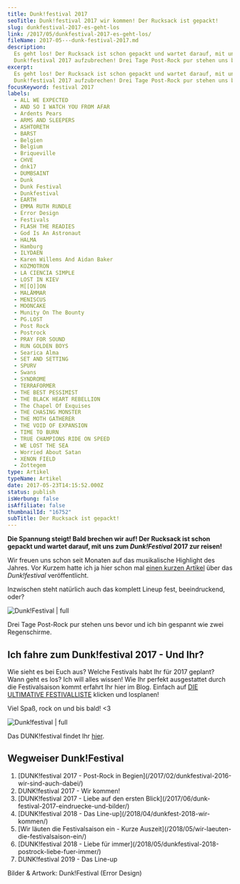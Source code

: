 ```yaml
---
title: Dunk!festival 2017
seoTitle: Dunk!festival 2017 wir kommen! Der Rucksack ist gepackt!
slug: dunkfestival-2017-es-geht-los
link: /2017/05/dunkfestival-2017-es-geht-los/
fileName: 2017-05---dunk-festival-2017.md
description:
  Es geht los! Der Rucksack ist schon gepackt und wartet darauf, mit uns zum
  Dunk!festival 2017 aufzubrechen! Drei Tage Post-Rock pur stehen uns bevor!
excerpt:
  Es geht los! Der Rucksack ist schon gepackt und wartet darauf, mit uns zum
  Dunk!festival 2017 aufzubrechen! Drei Tage Post-Rock pur stehen uns bevor!
focusKeyword: festival 2017
labels:
  - ALL WE EXPECTED
  - AND SO I WATCH YOU FROM AFAR
  - Ardents Pears
  - ARMS AND SLEEPERS
  - ASHTORETH
  - BARST
  - Belgien
  - Belgium
  - Briqueville
  - CHVE
  - dnk17
  - DUMBSAINT
  - Dunk
  - Dunk Festival
  - Dunkfestival
  - EARTH
  - EMMA RUTH RUNDLE
  - Error Design
  - Festivals
  - FLASH THE READIES
  - God Is An Astronaut
  - HALMA
  - Hamburg
  - ILYDAEN
  - Karen Willems And Aidan Baker
  - KOZMOTRON
  - LA CIENCIA SIMPLE
  - LOST IN KIEV
  - M[[O]]ON
  - MALÄMMAR
  - MENISCUS
  - MOONCAKE
  - Munity On The Bounty
  - PG.LOST
  - Post Rock
  - Postrock
  - PRAY FOR SOUND
  - RUN GOLDEN BOYS
  - Searica Alma
  - SET AND SETTING
  - SPURV
  - Swans
  - SYNDROME
  - TERRAFORMER
  - THE BEST PESSIMIST
  - THE BLACK HEART REBELLION
  - The Chapel Of Exquises
  - THE CHASING MONSTER
  - THE MOTH GATHERER
  - THE VOID OF EXPANSION
  - TIME TO BURN
  - TRUE CHAMPIONS RIDE ON SPEED
  - WE LOST THE SEA
  - Worried About Satan
  - XENON FIELD
  - Zottegem
type: Artikel
typeName: Artikel
date: 2017-05-23T14:15:52.000Z
status: publish
isWerbung: false
isAffiliate: false
thumbnailId: "16752"
subTitle: Der Rucksack ist gepackt!
---
```


<strong>Die Spannung steigt! Bald brechen wir auf! Der Rucksack ist schon
gepackt und wartet darauf, mit uns zum <em>Dunk!Festival</em> 2017 zur
reisen!</strong>

Wir freuen uns schon seit Monaten auf das musikalische Highlight des Jahres. Vor
Kurzem hatte ich ja hier schon mal
[einen kurzen Artikel](/2017/02/dunkfestival-2016-wir-sind-auch-dabei/) über das
<em>Dunk!festival</em> veröffentlicht.

Inzwischen steht natürlich auch das komplett Lineup fest, beeindruckend, oder?

![Dunk!Festival | full](http://cardamonchai.com/wp-content/uploads/2017/05/17966573_10154140072511887_6065221029203399504_o.jpg)

Drei Tage Post-Rock pur stehen uns bevor und ich bin gespannt wie zwei
Regenschirme.

## Ich fahre zum Dunk!festival 2017 - Und Ihr?

Wie sieht es bei Euch aus? Welche Festivals habt Ihr für 2017 geplant? Wann geht
es los? Ich will alles wissen! Wie Ihr perfekt ausgestattet durch die
Festivalsaison kommt erfahrt Ihr hier im Blog. Einfach auf
[DIE ULTIMATIVE FESTIVALLISTE](/2013/03/die-ultimative-festivalliste/) klicken
und losplanen!

Viel Spaß, rock on und bis bald! &lt;3

![Dunk!festival | full](http://cardamonchai.com/wp-content/uploads/2017/05/18556485_10154236337136887_6452039886214141882_o.jpg)

Das DUNK!festival findet Ihr [hier](https://www.dunkfestival.be/).

## Wegweiser Dunk!Festival

<ol>
    <li> [DUNK!festival 2017 - Post-Rock in Begien](/2017/02/dunkfestival-2016-wir-sind-auch-dabei/) </li>
    <li>DUNK!festival 2017 - Wir kommen!</li>
    <li> [DUNK!festival 2017 - Liebe auf den ersten Blick](/2017/06/dunk-festival-2017-eindruecke-und-bilder/) </li>
    <li> [DUNK!festival 2018 - Das Line-up](/2018/04/dunkfest-2018-wir-kommen/) </li>
    <li> [Wir läuten die Festivalsaison ein - Kurze Auszeit](/2018/05/wir-laeuten-die-festivalsaison-ein/) </li>
    <li> [DUNK!festival 2018 - Liebe für immer](/2018/05/dunkfestival-2018-postrock-liebe-fuer-immer/) </li>
    <li>DUNK!festival 2019 - Das Line-up</li>
</ol>

Bilder &amp; Artwork: Dunk!Festival (Error Design)

&nbsp;
